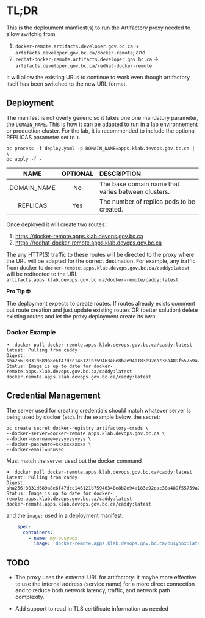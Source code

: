 # TL;DR

This is the deploument manfiest(s) to run the Artifactory proxy needed to allow switchig from

1. `docker-remote.artifacts.developer.gov.bc.ca` -> `artifacts.developer.gov.bc.ca/docker-remote`; and
2. `redhat-docker-remote.artifacts.developer.gov.bc.ca` -> `artifacts.developer.gov.bc.ca/redhat-docker-remote`.

It will allow the existing URLs to continue to work even though artifactory itself has been switched to the new URL format.

## Deployment

The manifest is not overly generic so it takes one one mandatory parameter, the `DOMAIN_NAME`. This is how it can be adapted to run in a lab environnement or production cluster. For the lab, it is recommended to include the optional REPLICAS parameter set to `1`.

```console
oc process -f deploy.yaml -p DOMAIN_NAME=apps.klab.devops.gov.bc.ca | \
oc apply -f -
```

| NAME          | OPTIONAL | DESCRIPTION | 
| :-----------: | :------: | :---------- |
| DOMAIN_NAME   | No       | The base domain name that varies between clusters. |
| REPLICAS      | Yes      | The number of replica pods to be created. |

Once deployed it will create two routes:

1. https://docker-remote.apps.klab.devops.gov.bc.ca
2. https://redhat-docker-remote.apps.klab.devops.gov.bc.ca

The any HTTP(S) traffic to these routes will be directed to the proxy where the URL will be adapted for the correct destination. For example, any traffic from docker to `docker-remote.apps.klab.devops.gov.bc.ca/caddy:latest` will be redirected to the URL `artifacts.apps.klab.devops.gov.bc.ca/docker-remote/caddy:latest`

**Pro Tip 🤓**

The deployment expects to create routes. If routes already exists comment out route creation and just update existing routes OR (better solution) delete existing routes and let the proxy deployment create its own.

### Docker Example

```console
➜  docker pull docker-remote.apps.klab.devops.gov.bc.ca/caddy:latest
latest: Pulling from caddy
Digest: sha256:8031d689a8e6f47dcc146121b75946348e8b2e94a183e92cac38a489f55759a2
Status: Image is up to date for docker-remote.apps.klab.devops.gov.bc.ca/caddy:latest
docker-remote.apps.klab.devops.gov.bc.ca/caddy:latest
```

## Credential Management

The server used for creating credentials should match whatever server is being used by docker (etc). In the example below, the secret:

```console
oc create secret docker-registry artifactory-creds \
--docker-server=docker-remote.apps.klab.devops.gov.bc.ca \
--docker-username=yyyyyyyyyyy \
--docker-password=xxxxxxxxxxx \
--docker-email=unused
```

Must match the server used but the docker command

```console
➜  docker pull docker-remote.apps.klab.devops.gov.bc.ca/caddy:latest
latest: Pulling from caddy
Digest: sha256:8031d689a8e6f47dcc146121b75946348e8b2e94a183e92cac38a489f55759a2
Status: Image is up to date for docker-remote.apps.klab.devops.gov.bc.ca/caddy:latest
docker-remote.apps.klab.devops.gov.bc.ca/caddy:latest
```

and the `image:` used in a deployment manifest:

```yaml
    spec:
      containers:
        - name: my-busybox
          image: 'docker-remote.apps.klab.devops.gov.bc.ca/busybox:latest'
```

## TODO

- The proxy uses the external URL for artifactory. It maybe more effective to use the internal address (service name) for a more direct connection and to reduce both network latency, traffic, and network path complexity.

- Add support to read in TLS certificate information as needed
